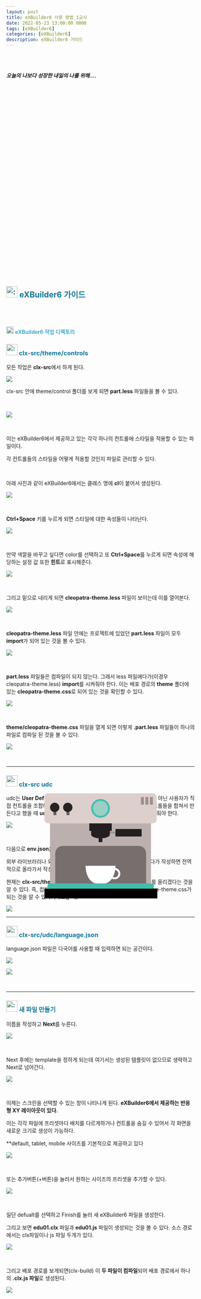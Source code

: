 ```yaml
---
layout: post
title: eXBuilder6 사용 방법_1교시
date: 2022-05-23 13:00:00 0000
tags: [eXBuilder6]
categories: [eXBuilder6]
description: eXBuilder6 가이드
---
```


<br><br>

_**오늘의 나보다 성장한 내일의 나를 위해....**_

<br>

<br><br>

<style>
.containercoffee {
  width: 300px;
  height: 280px;
  position: relative;
  top: calc(50% - 140px);
  left: calc(50% - 150px);
}
.coffee-header {
  width: 100%;
  height: 80px;
  position: absolute;
  top: 0;
  left: 0;
  background-color: #ddcfcc;
  border-radius: 10px;
}
.coffee-header__buttons {
  width: 25px;
  height: 25px;
  position: absolute;
  top: 25px;
  background-color: #282323;
  border-radius: 50%;
}
.coffee-header__buttons::after {
  content: "";
  width: 8px;
  height: 8px;
  position: absolute;
  bottom: -8px;
  left: calc(50% - 4px);
  background-color: #615e5e;
}
.coffee-header__button-one {
  left: 15px;
}
.coffee-header__button-two {
  left: 50px;
}
.coffee-header__display {
  width: 50px;
  height: 50px;
  position: absolute;
  top: calc(50% - 25px);
  left: calc(50% - 25px);
  border-radius: 50%;
  background-color: #9acfc5;
  border: 5px solid #43beae;
  box-sizing: border-box;
}
.coffee-header__details {
  width: 8px;
  height: 20px;
  position: absolute;
  top: 10px;
  right: 10px;
  background-color: #9b9091;
  box-shadow: -12px 0 0 #9b9091, -24px 0 0 #9b9091;
}
.coffee-medium {
  width: 90%;
  height: 160px;
  position: absolute;
  top: 80px;
  left: calc(50% - 45%);
  background-color: #bcb0af;
}
.coffee-medium:before {
  content: "";
  width: 90%;
  height: 100px;
  background-color: #776f6e;
  position: absolute;
  bottom: 0;
  left: calc(50% - 45%);
  border-radius: 20px 20px 0 0;
}
.coffe-medium__exit {
  width: 60px;
  height: 20px;
  position: absolute;
  top: 0;
  left: calc(50% - 30px);
  background-color: #231f20;
}
.coffe-medium__exit::before {
  content: "";
  width: 50px;
  height: 20px;
  border-radius: 0 0 50% 50%;
  position: absolute;
  bottom: -20px;
  left: calc(50% - 25px);
  background-color: #231f20;
}
.coffe-medium__exit::after {
  content: "";
  width: 10px;
  height: 10px;
  position: absolute;
  bottom: -30px;
  left: calc(50% - 5px);
  background-color: #231f20;
}
.coffee-medium__arm {
  width: 70px;
  height: 20px;
  position: absolute;
  top: 15px;
  right: 25px;
  background-color: #231f20;
}
.coffee-medium__arm::before {
  content: "";
  width: 15px;
  height: 5px;
  position: absolute;
  top: 7px;
  left: -15px;
  background-color: #9e9495;
}
.coffee-medium__cup {
  width: 80px;
  height: 47px;
  position: absolute;
  bottom: 0;
  left: calc(50% - 40px);
  background-color: #FFF;
  border-radius: 0 0 70px 70px / 0 0 110px 110px;
}
.coffee-medium__cup::after {
  content: "";
  width: 20px;
  height: 20px;
  position: absolute;
  top: 6px;
  right: -13px;
  border: 5px solid #FFF;
  border-radius: 50%;
}
@keyframes liquid {
  0% {
    height: 0px;  
    opacity: 1;
  }
  5% {
    height: 0px;  
    opacity: 1;
  }
  20% {
    height: 62px;  
    opacity: 1;
  }
  95% {
    height: 62px;
    opacity: 1;
  }
  100% {
    height: 62px;
    opacity: 0;
  }
}
.coffee-medium__liquid {
  width: 6px;
  height: 63px;
  opacity: 0;
  position: absolute;
  top: 50px;
  left: calc(50% - 3px);
  background-color: #74372b;
  animation: liquid 4s 4s linear infinite;
}
.coffee-medium__smoke {
  width: 8px;
  height: 20px;
  position: absolute;  
  border-radius: 5px;
  background-color: #b3aeae;
}
@keyframes smokeOne {
  0% {
    bottom: 20px;
    opacity: 0;
  }
  40% {
    bottom: 50px;
    opacity: .5;
  }
  80% {
    bottom: 80px;
    opacity: .3;
  }
  100% {
    bottom: 80px;
    opacity: 0;
  }
}
@keyframes smokeTwo {
  0% {
    bottom: 40px;
    opacity: 0;
  }
  40% {
    bottom: 70px;
    opacity: .5;
  }
  80% {
    bottom: 80px;
    opacity: .3;
  }
  100% {
    bottom: 80px;
    opacity: 0;
  }
}
.coffee-medium__smoke-one {
  opacity: 0;
  bottom: 50px;
  left: 102px;
  animation: smokeOne 3s 4s linear infinite;
}
.coffee-medium__smoke-two {
  opacity: 0;
  bottom: 70px;
  left: 118px;
  animation: smokeTwo 3s 5s linear infinite;
}
.coffee-medium__smoke-three {
  opacity: 0;
  bottom: 65px;
  right: 118px;
  animation: smokeTwo 3s 6s linear infinite;
}
.coffee-medium__smoke-for {
  opacity: 0;
  bottom: 50px;
  right: 102px;
  animation: smokeOne 3s 5s linear infinite;
}
.coffee-footer {
  width: 95%;
  height: 15px;
  position: absolute;
  bottom: 25px;
  left: calc(50% - 47.5%);
  background-color: #41bdad;
  border-radius: 10px;
}
.coffee-footer::after {
  content: "";
  width: 106%;
  height: 26px;
  position: absolute;
  bottom: -25px;
  left: -8px;
  background-color: #000;
}
</style>

<div class="containercoffee">
    <div class="coffee-header">
      <div class="coffee-header__buttons coffee-header__button-one"></div>
      <div class="coffee-header__buttons coffee-header__button-two"></div>
      <div class="coffee-header__display"></div>
      <div class="coffee-header__details"></div>
    </div>
    <div class="coffee-medium">
      <div class="coffe-medium__exit"></div>
      <div class="coffee-medium__arm"></div>
      <div class="coffee-medium__liquid"></div>
      <div class="coffee-medium__smoke coffee-medium__smoke-one"></div>
      <div class="coffee-medium__smoke coffee-medium__smoke-two"></div>
      <div class="coffee-medium__smoke coffee-medium__smoke-three"></div>
      <div class="coffee-medium__smoke coffee-medium__smoke-for"></div>
      <div class="coffee-medium__cup"></div>
    </div>
    <div class="coffee-footer"></div>
</div>

<br><br><br><br><br><br><br><br>

<h2 style="color:#107896;  font-weight:bold">
<img class="emoji" title=":pushpin:" alt=":pushpin:" src="https://github.githubassets.com/images/icons/emoji/unicode/270f.png" height="30" width="30"> eXBuilder6 가이드
</h2>

<br>
<Br>

<h4 style="color:#43ABC9;  font-weight:bold">
<img class="emoji" title=":pushpin:" alt=":pushpin:" src="https://github.githubassets.com/images/icons/emoji/unicode/1f50e.png" height="20" width="20"> eXBuilder6 작업 디렉토리
</h4>

<h3 style="color:#107896;  font-weight:bold">
<img class="emoji" title=":pushpin:" alt=":pushpin:" src="https://github.githubassets.com/images/icons/emoji/unicode/1f4cc.png" height="30" width="30"> clx-src/theme/controls
</h3>

모든 작업은 **clx-src**에서 하게 된다.

![](/images/eXbuilder6/2022-05-24-17-20-40.png)

clx-src 안에 theme/control 폴더를 보게 되면 **part.less** 파일들을 볼 수 있다.

<br>

![](/images/eXbuilder6/2022-05-24-17-21-43.png)

<br>

이는 eXBuilder6에서 제공하고 있는 각각 하나의 컨트롤에 스타일을 적용할 수 있는 파일이다. 

각 컨트롤들의 스타일을 어떻게 적용할 것인지 파일로 관리할 수 있다.

<br>

아래 사진과 같이 eXBuilder6에서는 클래스 명에 **cl**이 붙어서 생성된다.

![](../images/eXbuilder6/2022-05-24-17-22-45.png)

<br>

**Ctrl+Space** 키를 누르게 되면 스타일에 대한 속성들이 나타난다.

![](../images/eXbuilder6/2022-05-24-17-23-37.png)

<br>

만약 색깔을 바꾸고 싶다면 color를 선택하고 또 **Ctrl+Space**를 누르게 되면 속성에 해당하는 설정 값 또한 **힌트**로 표시해준다.

![](../images/eXbuilder6/2022-05-24-17-24-56.png)

<br>

그리고 밑으로 내리게 되면 **cleopatra-theme.less** 파일이 보이는데 이를 열어본다.

![](../images/eXbuilder6/2022-05-24-17-25-44.png)

<br>

**cleopatra-theme.less** 파일 안에는 프로젝트에 있었던 **part.less** 파일이 모두 **import**가 되어 있는 것을 볼 수 있다.

![](../images/eXbuilder6/2022-05-24-17-26-17.png)

<br>

**part.less** 파일들은 컴파일이 되지 않는다. 그래서 less 파일에다가(이경우 cleopatra-theme.less) **import**를 시켜줘야 한다. 이는 배포 경로의 **theme** 폴더에 있는 **cleopatra-theme.css**로 되어 있는 것을 확인할 수 있다. 

![](../images/eXbuilder6/2022-05-24-17-28-35.png)

<br>

**theme/cleopatra-theme.css** 파일을 열게 되면 이렇게 **.part.less** 파일들이 하나의 파일로 컴파일 된 것을 볼 수 있다. 

![](../images/eXbuilder6/2022-05-24-17-29-15.png)

<br>

---

<h3 style="color:#107896;  font-weight:bold">
<img class="emoji" title=":pushpin:" alt=":pushpin:" src="https://github.githubassets.com/images/icons/emoji/unicode/1f4cc.png" height="30" width="30"> clx-src udc
</h3>

udc는 **User Define Control**로 eXBuilder6에서 제공하는 컨트롤이 아닌 사용자가 직접 컨트롤을 조합해서 만들고 싶다거나 공통적으로 많이 사용하는 컨트롤들을 합쳐서 만든다고 했을 때 **udc**를 만들고 반드시 **udc 폴터 아래에 파일을 생성** 해줘야 한다.

![](../images/eXbuilder6/2022-05-24-17-33-19.png)

<br>

다음으로 **env.json**은 **런타임 환경설정 파일**이라고 보면 된다. 

외부 라이브러리나 외부 스타일 시트에 대한 **url**을 입력해서 여기에다가 작성하면 전역적으로 올라가서 작성한 url의 파일들을 사용할 수 있다. 

현재는 **clx-src/theme/controls** 아래에 cleopatra-theme.less를 올리겠다는 것을 알 수 있다. 즉, 컴파일 되는 공간은 **clx-build/theme** 아래 cleopatra-theme.css가 되는 것을 알 수 있다. (배포할 때)

![](../images/eXbuilder6/2022-05-24-17-35-42.png)


---

<h3 style="color:#107896;  font-weight:bold">
<img class="emoji" title=":pushpin:" alt=":pushpin:" src="https://github.githubassets.com/images/icons/emoji/unicode/1f4cc.png" height="30" width="30"> clx-src/udc/language.json
</h3>

language.json 파일은 다국어를 사용할 때 입력하면 되는 공간이다.

![](../images/eXbuilder6/2022-05-24-17-38-19.png)

![](../images/eXbuilder6/2022-05-24-17-38-44.png)

<br>

---

<h3 style="color:#107896;  font-weight:bold">
<img class="emoji" title=":pushpin:" alt=":pushpin:" src="https://github.githubassets.com/images/icons/emoji/unicode/1f4cc.png" height="30" width="30"> 새 파일 만들기
</h3>

이름을 작성하고 **Next**를 누른다.

![](../images/eXbuilder6/2022-05-24-17-40-59.png)

<br>

Next 후에는 template을 정하게 되는데 여기서는 생성된 템플릿이 없으므로 생략하고 Next로 넘어간다.

![](../images/eXbuilder6/2022-05-24-17-41-31.png)

<br>

이제는 스크린을 선택할 수 있는 창이 나타나게 된다. **eXBuilder6에서 제공하는 반응형 XY 레이아웃이 있다.** 

이는 각각 파일에 프리셋마다 배치를 다르게하거나 컨트롤을 숨길 수 있어서 각 화면을 새로운 크기로 생성이 가능하다.

**default, tablet, mobile 사이즈를 기본적으로 제공하고 있다

![](../images/eXbuilder6/2022-05-24-17-42-15.png)

<br>

또는 추가버튼(+버튼)을 눌러서 원하는 사이즈의 프리셋을 추가할 수 있다.

![](../images/eXbuilder6/2022-05-24-17-43-54.png)

<br>

일단 defualt를 선택하고 Finish를 눌러 새 eXBuilder6 파일을 생성한다.

그리고 보면 **edu01.clx** 파일과 **edu01.js** 파일이 생성되는 것을 볼 수 있다. 소스 경로에서는 clx파일이나 js 파일 두개가 있다.

![](../images/eXbuilder6/2022-05-24-17-45-01.png)

<br>

그리고 배포 경로를 보게되면(clx-build) 이 **두 파일이 컴파일**되어 배포 경로에서 하나의 **.clx.js 파일**로 생성된다. 

![](../images/eXbuilder6/2022-05-24-17-47-55.png)